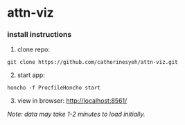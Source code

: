 # attn-viz

### install instructions
1. clone repo:
```
git clone https://github.com/catherinesyeh/attn-viz.git
```

2. start app:
```
honcho -f ProcfileHoncho start
```

3. view in browser: [http://localhost:8561/](http://localhost:8561/)

*Note: data may take 1-2 minutes to load initially.*

